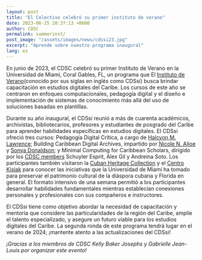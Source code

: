 ```yaml
---
layout: post
title: "El Colectivo celebró su primer instituto de verano"
date: 2023-06-25 20:37:13 +0600
author: CDSC
permalink: summerinst/
post_image: "/assets/images/news/cdssi23.jpg"
excerpt: "Aprende sobre nuestro programa inaugural"
lang: es
---
```

<p>En junio de 2023, el CDSC celebró su primer Instituto de Verano en la Universidad de Miami, Coral Gables, FL, un programa que  El  <a href= "https://cdscollective.org/es/summer-school/" target= "_blank">Instituto de Verano</a>(conocido por sus siglas en inglés como CDSsi) busca brindar capacitación en estudios digitales del Caribe. Los cursos de este año se centraron en enfoques computacionales, pedagogía digital y el diseño e implementación de sistemas de conocimiento más allá del uso de soluciones basadas en plantillas.</p>  
<p>Durante su año inaugural, el CDSsi reunió a más de cuarenta académicos, archivistas, bibliotecarios, profesores y estudiantes de posgrado del Caribe para aprender habilidades específicas en estudios digitales. El CDSsi ofreció tres cursos: Pedagogía Digital Crítica, a cargo de <a href= "https://www.towson.edu/cla/departments/english/facultystaff/hlawrence.html" target= "_blank">Halcyon M. Lawrence</a>; Building Caribbean Digital Archives, impartido por <a href= "https://cssh.northeastern.edu/faculty/nicole-aljoe/" target= "_blank">Nicole N. Aljoe </a> y <a href= "https://www.colby.edu/people/people-directory/sonya-donaldson/" target= "_blank">Sonya Donaldson</a>; y Minimal Computing for Caribbean Scholars, dirigido por los  <a href= "https://cdscollective.org/es/about/" target= "_blank">CDSC members</a> Schuyler Esprit, Alex Gil y Andreina Soto. Los participantes también visitaron la <a href= "https://www.library.miami.edu/chc/" target= "_blank">Cuban Heritage Collection</a> y el <a href= "https://www.library.miami.edu/kislak-center/plan-research.html" target= "_blank">Centro Kislak</a> para conocer las iniciativas que la Universidad de Miami ha tomado para preservar el patrimonio cultural de la diáspora cubana y Florida en general. El formato intensivo de una semana permitió a los participantes desarrollar habilidades fundamentales mientras establecían conexiones personales y profesionales con sus compañeros e instructores.</p>  
<p>El CDSsi tiene como objetivo abordar la necesidad de capacitación y mentoría que considere las particularidades de la región del Caribe, amplíe el talento especializado, y asegure un futuro viable para los estudios digitales del Caribe. La segunda ronda de este programa tendrá lugar en el verano de 2024; ¡mantente atento a las actualizaciones del CDSsi!</p>  
<p><i>¡Gracias a los miembros de CDSC Kelly Baker Josephs y Gabrielle Jean-Louis por organizar este evento!<i></p>